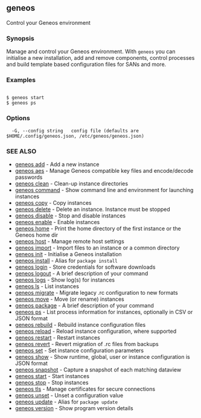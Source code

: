 ## geneos

Control your Geneos environment

### Synopsis


Manage and control your Geneos environment. With `geneos` you can
initialise a new installation, add and remove components, control
processes and build template based configuration files for SANs and
more.


### Examples

```

$ geneos start
$ geneos ps

```

### Options

```
  -G, --config string   config file (defaults are $HOME/.config/geneos.json, /etc/geneos/geneos.json)
```

### SEE ALSO

* [geneos add](geneos_add.md)	 - Add a new instance
* [geneos aes](geneos_aes.md)	 - Manage Geneos compatible key files and encode/decode passwords
* [geneos clean](geneos_clean.md)	 - Clean-up instance directories
* [geneos command](geneos_command.md)	 - Show command line and environment for launching instances
* [geneos copy](geneos_copy.md)	 - Copy instances
* [geneos delete](geneos_delete.md)	 - Delete an instance. Instance must be stopped
* [geneos disable](geneos_disable.md)	 - Stop and disable instances
* [geneos enable](geneos_enable.md)	 - Enable instances
* [geneos home](geneos_home.md)	 - Print the home directory of the first instance or the Geneos home dir
* [geneos host](geneos_host.md)	 - Manage remote host settings
* [geneos import](geneos_import.md)	 - Import files to an instance or a common directory
* [geneos init](geneos_init.md)	 - Initialise a Geneos installation
* [geneos install](geneos_install.md)	 - Alias for `package install`
* [geneos login](geneos_login.md)	 - Store credentials for software downloads
* [geneos logout](geneos_logout.md)	 - A brief description of your command
* [geneos logs](geneos_logs.md)	 - Show log(s) for instances
* [geneos ls](geneos_ls.md)	 - List instances
* [geneos migrate](geneos_migrate.md)	 - Migrate legacy .rc configuration to new formats
* [geneos move](geneos_move.md)	 - Move (or rename) instances
* [geneos package](geneos_package.md)	 - A brief description of your command
* [geneos ps](geneos_ps.md)	 - List process information for instances, optionally in CSV or JSON format
* [geneos rebuild](geneos_rebuild.md)	 - Rebuild instance configuration files
* [geneos reload](geneos_reload.md)	 - Reload instance configuration, where supported
* [geneos restart](geneos_restart.md)	 - Restart instances
* [geneos revert](geneos_revert.md)	 - Revert migration of .rc files from backups
* [geneos set](geneos_set.md)	 - Set instance configuration parameters
* [geneos show](geneos_show.md)	 - Show runtime, global, user or instance configuration is JSON format
* [geneos snapshot](geneos_snapshot.md)	 - Capture a snapshot of each matching dataview
* [geneos start](geneos_start.md)	 - Start instances
* [geneos stop](geneos_stop.md)	 - Stop instances
* [geneos tls](geneos_tls.md)	 - Manage certificates for secure connections
* [geneos unset](geneos_unset.md)	 - Unset a configuration value
* [geneos update](geneos_update.md)	 - Alias for `package update`
* [geneos version](geneos_version.md)	 - Show program version details

